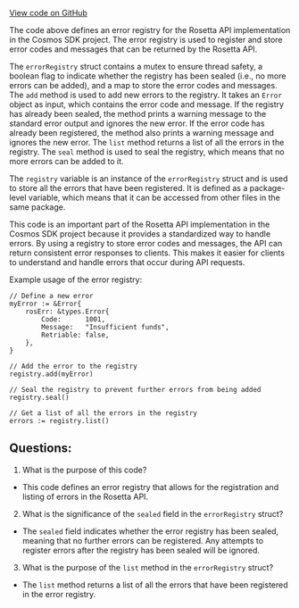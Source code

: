 [View code on GitHub](https://github.com/cosmos/cosmos-sdk/blob/main/tools/rosetta/lib/errors/registry.go)

The code above defines an error registry for the Rosetta API implementation in the Cosmos SDK project. The error registry is used to register and store error codes and messages that can be returned by the Rosetta API. 

The `errorRegistry` struct contains a mutex to ensure thread safety, a boolean flag to indicate whether the registry has been sealed (i.e., no more errors can be added), and a map to store the error codes and messages. The `add` method is used to add new errors to the registry. It takes an `Error` object as input, which contains the error code and message. If the registry has already been sealed, the method prints a warning message to the standard error output and ignores the new error. If the error code has already been registered, the method also prints a warning message and ignores the new error. The `list` method returns a list of all the errors in the registry. The `seal` method is used to seal the registry, which means that no more errors can be added to it.

The `registry` variable is an instance of the `errorRegistry` struct and is used to store all the errors that have been registered. It is defined as a package-level variable, which means that it can be accessed from other files in the same package.

This code is an important part of the Rosetta API implementation in the Cosmos SDK project because it provides a standardized way to handle errors. By using a registry to store error codes and messages, the API can return consistent error responses to clients. This makes it easier for clients to understand and handle errors that occur during API requests. 

Example usage of the error registry:

```
// Define a new error
myError := &Error{
    rosErr: &types.Error{
        Code:      1001,
        Message:   "Insufficient funds",
        Retriable: false,
    },
}

// Add the error to the registry
registry.add(myError)

// Seal the registry to prevent further errors from being added
registry.seal()

// Get a list of all the errors in the registry
errors := registry.list()
```
## Questions: 
 1. What is the purpose of this code?
- This code defines an error registry that allows for the registration and listing of errors in the Rosetta API.

2. What is the significance of the `sealed` field in the `errorRegistry` struct?
- The `sealed` field indicates whether the error registry has been sealed, meaning that no further errors can be registered. Any attempts to register errors after the registry has been sealed will be ignored.

3. What is the purpose of the `list` method in the `errorRegistry` struct?
- The `list` method returns a list of all the errors that have been registered in the error registry.